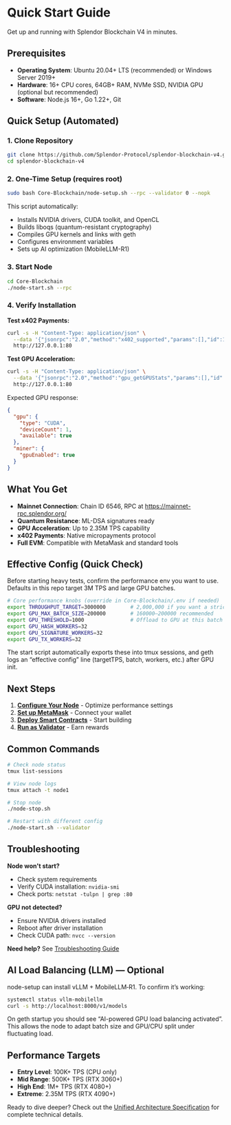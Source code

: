 # Quick Start Guide

Get up and running with Splendor Blockchain V4 in minutes.

## Prerequisites

- **Operating System**: Ubuntu 20.04+ LTS (recommended) or Windows Server 2019+
- **Hardware**: 16+ CPU cores, 64GB+ RAM, NVMe SSD, NVIDIA GPU (optional but recommended)
- **Software**: Node.js 16+, Go 1.22+, Git

## Quick Setup (Automated)

### 1. Clone Repository
```bash
git clone https://github.com/Splendor-Protocol/splendor-blockchain-v4.git
cd splendor-blockchain-v4
```

### 2. One-Time Setup (requires root)
```bash
sudo bash Core-Blockchain/node-setup.sh --rpc --validator 0 --nopk
```

This script automatically:
- Installs NVIDIA drivers, CUDA toolkit, and OpenCL
- Builds liboqs (quantum-resistant cryptography)
- Compiles GPU kernels and links with geth
- Configures environment variables
- Sets up AI optimization (MobileLLM-R1)

### 3. Start Node
```bash
cd Core-Blockchain
./node-start.sh --rpc
```

### 4. Verify Installation

**Test x402 Payments:**
```bash
curl -s -H "Content-Type: application/json" \
  --data '{"jsonrpc":"2.0","method":"x402_supported","params":[],"id":1}' \
  http://127.0.0.1:80
```

**Test GPU Acceleration:**
```bash
curl -s -H "Content-Type: application/json" \
  --data '{"jsonrpc":"2.0","method":"gpu_getGPUStats","params":[],"id":2}' \
  http://127.0.0.1:80
```

Expected GPU response:
```json
{
  "gpu": {
    "type": "CUDA",
    "deviceCount": 1,
    "available": true
  },
  "miner": {
    "gpuEnabled": true
  }
}
```

## What You Get

- **Mainnet Connection**: Chain ID 6546, RPC at https://mainnet-rpc.splendor.org/
- **Quantum Resistance**: ML-DSA signatures ready
- **GPU Acceleration**: Up to 2.35M TPS capability
- **x402 Payments**: Native micropayments protocol
- **Full EVM**: Compatible with MetaMask and standard tools

## Effective Config (Quick Check)

Before starting heavy tests, confirm the performance env you want to use. Defaults in this repo target 3M TPS and large GPU batches.

```bash
# Core performance knobs (override in Core-Blockchain/.env if needed)
export THROUGHPUT_TARGET=3000000        # 2,000,000 if you want a strict 2M run
export GPU_MAX_BATCH_SIZE=200000        # 160000–200000 recommended
export GPU_THRESHOLD=1000               # Offload to GPU at this batch size
export GPU_HASH_WORKERS=32
export GPU_SIGNATURE_WORKERS=32
export GPU_TX_WORKERS=32
```

The start script automatically exports these into tmux sessions, and geth logs an “effective config” line (targetTPS, batch, workers, etc.) after GPU init.

## Next Steps

1. **[Configure Your Node](03-CONFIGURATION.md)** - Optimize performance settings
2. **[Set up MetaMask](20-METAMASK_SETUP.md)** - Connect your wallet
3. **[Deploy Smart Contracts](15-SMART_CONTRACTS.md)** - Start building
4. **[Run as Validator](11-VALIDATOR_GUIDE.md)** - Earn rewards

## Common Commands

```bash
# Check node status
tmux list-sessions

# View node logs
tmux attach -t node1

# Stop node
./node-stop.sh

# Restart with different config
./node-start.sh --validator
```

## Troubleshooting

**Node won't start?**
- Check system requirements
- Verify CUDA installation: `nvidia-smi`
- Check ports: `netstat -tulpn | grep :80`

**GPU not detected?**
- Ensure NVIDIA drivers installed
- Reboot after driver installation
- Check CUDA path: `nvcc --version`

**Need help?** See [Troubleshooting Guide](17-TROUBLESHOOTING.md)

## AI Load Balancing (LLM) — Optional

node-setup can install vLLM + MobileLLM‑R1. To confirm it’s working:

```bash
systemctl status vllm-mobilellm
curl -s http://localhost:8000/v1/models
```

On geth startup you should see “AI-powered GPU load balancing activated”. This allows the node to adapt batch size and GPU/CPU split under fluctuating load.

## Performance Targets

- **Entry Level**: 100K+ TPS (CPU only)
- **Mid Range**: 500K+ TPS (RTX 3060+)
- **High End**: 1M+ TPS (RTX 4080+)
- **Extreme**: 2.35M TPS (RTX 4090+)

Ready to dive deeper? Check out the [Unified Architecture Specification](SPLENDOR_UNIFIED_QUANTUM_X402_GPU_TPS_CONSENSUS.md) for complete technical details.
